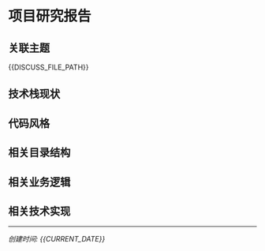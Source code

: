 # 项目研究报告

## 关联主题
{{DISCUSS_FILE_PATH}}

## 技术栈现状
<!-- 项目使用的编程语言、框架、库、工具等 -->

## 代码风格
<!-- 代码组织方式、命名规范、编程模式、架构风格 -->

## 相关目录结构
<!--
与主题相关的文件夹组织结构、具体文件、模块
示例展示格式：
```
src/
├── components/
│   └── UserAuth.js
├── services/
│   └── authService.js
└── utils/
    └── validation.js
```
-->

## 相关业务逻辑
<!-- 与主题相关的业务流程、数据流、核心功能实现 -->

## 相关技术实现
<!-- 与主题相关的具体实现方式、配置、集成方案 -->

---
*创建时间: {{CURRENT_DATE}}*